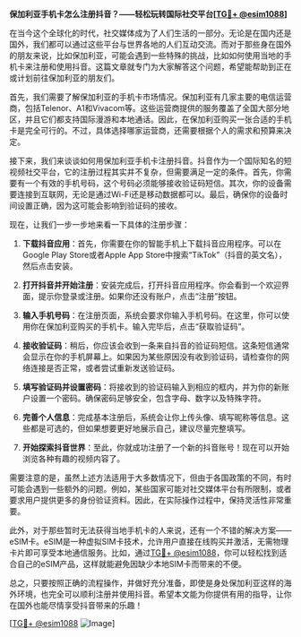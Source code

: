 **保加利亚手机卡怎么注册抖音？——轻松玩转国际社交平台[[TG💪+ @esim1088](https://t.me/s/esim1088)]**

在当今这个全球化的时代，社交媒体成为了人们生活的一部分。无论是在国内还是国外，我们都可以通过这些平台与世界各地的人们互动交流。而对于那些身在国外的朋友来说，比如保加利亚，可能会遇到一些特殊的挑战，比如如何使用当地的手机卡来注册和使用抖音。这篇文章就专门为大家解答这个问题，希望能帮助到正在或计划前往保加利亚的朋友们。

首先，我们需要了解保加利亚的手机卡市场情况。保加利亚有几家主要的电信运营商，包括Telenor、A1和Vivacom等。这些运营商提供的服务覆盖了全国大部分地区，并且它们都支持国际漫游和本地通话。因此，在保加利亚购买一张合适的手机卡是完全可行的。不过，具体选择哪家运营商，还需要根据个人的需求和预算来决定。

接下来，我们来谈谈如何用保加利亚手机卡注册抖音。抖音作为一个国际知名的短视频社交平台，它的注册过程其实并不复杂，但需要满足一定的条件。首先，你需要有一个有效的手机号码，这个号码必须能够接收验证码短信。其次，你的设备需要连接到互联网，无论是通过Wi-Fi还是移动数据都可以。最后，确保你的设备时间设置正确，因为这可能会影响到验证码的接收。

现在，让我们一步一步地来看一下具体的注册步骤：

1. **下载抖音应用**：首先，你需要在你的智能手机上下载抖音应用程序。可以在Google Play Store或者Apple App Store中搜索“TikTok”（抖音的英文名），然后点击安装。

2. **打开抖音并开始注册**：安装完成后，打开抖音应用程序。你会看到一个欢迎界面，提示你登录或注册。如果你还没有账户，点击“注册”按钮。

3. **输入手机号码**：在注册页面，系统会要求你输入手机号码。在这里，你可以使用你在保加利亚购买的手机卡。输入完毕后，点击“获取验证码”。

4. **接收验证码**：稍后，你应该会收到一条来自抖音的验证码短信。这条短信通常会显示在你的手机屏幕上。如果因为某些原因没有收到验证码，请检查你的网络连接是否正常，或者尝试重新发送验证码。

5. **填写验证码并设置密码**：将接收到的验证码输入到相应的框内，并为你的新账户设置一个密码。确保密码足够安全，包含字母、数字以及特殊字符。

6. **完善个人信息**：完成基本注册后，系统会让你上传头像、填写昵称等信息。这些都是可选的，但如果想要更好地展示自己，建议尽量完整填写。

7. **开始探索抖音世界**：至此，你就成功注册了一个新的抖音账号！现在可以开始浏览各种有趣的视频内容了。

需要注意的是，虽然上述方法适用于大多数情况下，但由于各国政策的不同，有时可能会遇到一些额外的问题。例如，某些国家可能对社交媒体平台有所限制，或者要求用户提供更多的身份验证资料。因此，在实际操作过程中，保持灵活性非常重要。

此外，对于那些暂时无法获得当地手机卡的人来说，还有一个不错的解决方案——eSIM卡。eSIM是一种虚拟SIM卡技术，允许用户直接在线购买并激活，无需物理卡片即可享受本地通信服务。比如，通过[TG💪+ @esim1088](https://t.me/s/esim1088)，你可以轻松找到适合自己的eSIM产品，这样就能避免因缺少本地SIM卡而带来的不便。

总之，只要按照正确的流程操作，并做好充分准备，即使是身处保加利亚这样的海外环境，也完全可以顺利注册并使用抖音。希望本文能为你提供有用的指导，让你在国外也能尽情享受抖音带来的乐趣！

[[TG💪+ @esim1088](https://t.me/s/esim1088) ![Image](https://i.postimg.cc/4NQfJmqS/Snipaste-2025-05-13-00-14-12.png)]